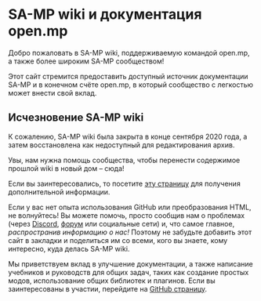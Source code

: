 # SA-MP wiki и документация open.mp

Добро пожаловать в SA-MP wiki, поддерживаемую командой open.mp, а также более широким SA-MP сообществом!

Этот сайт стремится предоставить доступный источник документации SA-MP и в конечном счёте open.mp, в который сообщество с легкостью может внести свой вклад.

## Исчезновение SA-MP wiki

К сожалению, SA-MP wiki была закрыта в конце сентября 2020 года, а затем восстановлена как недоступный для редактирования архив.

Увы, нам нужна помощь сообщества, чтобы перенести содержимое прошлой wiki в новый дом – сюда!

Если вы заинтересовались, то посетите [эту страницу](/meta/Contributing) для получения дополнительной информации.

Если у вас нет опыта использования GitHub или преобразования HTML, не волнуйтесь! Вы можете помочь, просто сообщив нам о проблемах (через [Discord](https://discord.gg/samp), [форум](https://forum.open.mp) или социальные сети) и, что самое главное, _распространив информацию о нас!_ Поэтому не забудьте добавить этот сайт в закладки и поделиться им со всеми, кого вы знаете, кому интересно, куда делась SA-MP wiki.

Мы приветствуем вклад в улучшение документации, а также написание учебников и руководств для общих задач, таких как создание простых модов, использование общих библиотек и плагинов. Если вы заинтересованы в участии, перейдите на [GitHub страницу](https://github.com/openmultiplayer/web).
